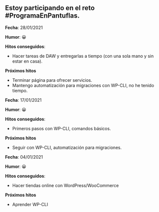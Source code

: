 ## Estoy participando en el reto #ProgramaEnPantuflas.

**Fecha**: 28/01/2021

**Humor**: 😀

**Hitos conseguidos**:

* Hacer tareas de DAW y entregarlas a tiempo (con una sola mano y sin estar en casa).

**Próximos hitos**

* Terminar página para ofrecer servicios.
* Mantengo automatización para migraciones con WP-CLI, no he tenido tiempo.
 
**Fecha**: 17/01/2021

**Humor**: 😀

**Hitos conseguidos**:

*   Primeros pasos con WP-CLI, comandos básicos.

**Próximos hitos**

*   Seguir con WP-CLI, automatización para migraciones.

**Fecha**: 04/01/2021

**Humor**: 😀

**Hitos conseguidos**:

*   Hacer tiendas online con WordPress/WooCommerce

**Próximos hitos**

*   Aprender WP-CLI
